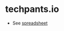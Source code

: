 # techpants.io

- See [spreadsheet](https://docs.google.com/spreadsheets/d/1b10Z7avvyVsbqHBqfNaoVelukA7DzOPZRVpN4-UD5IQ/edit#gid=0)

